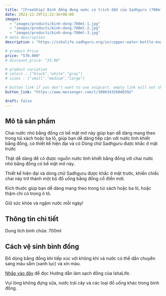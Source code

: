 ```yaml
---
title: "[FreeShip] Bình đồng đựng nước có trích dẫn của Sadhguru (700ml)"
date: 2023-11-29T11:22:16+06:00
images: 
  - "images/products/binh-dong-700ml-1.jpg"
  - "images/products/binh-dong-700ml-2.jpg"
  - "images/products/binh-dong-700ml-3.jpg"
# meta description
description : "https://ishalife.sadhguru.org/in/copper-water-bottle-engraved-with-sadhguru-quote-700-ml"

# product Price
price: "570.000"
# discount_price: "25.00"

# product variation
# colors : ["black","white","gray"]
# sizes : ["small","medium","large"]

# button link if you don't want to use snipcart. empty link will not show button
button_link: "https://www.messenger.com/t/100034326040392"

draft: false
---
```

<b><h2>Mô tả sản phẩm</h2></b>

Chai nước nhỏ bằng đồng có bề mặt mờ này giúp bạn dễ dàng mang theo trong túi xách hoặc ba lô, giúp bạn dễ dàng tiếp cận với nước tinh khiết bằng đồng, có thiết kế hiện đại và có Dòng chữ Sadhguru được khắc ở mặt trước

Thật dễ dàng để có được nguồn nước tinh khiết bằng đồng với chai nước nhỏ bằng đồng có bề mặt mờ này.

Thiết kế hiện đại và dòng chữ Sadhguru được khắc ở mặt trước, khiến chiếc chai này trở thành một bộ đồ uống bằng đồng cổ điển mới.

Kích thước giúp bạn dễ dàng mang theo trong túi xách hoặc ba lô, hoặc thậm chí có trong ô tô.

Giữ sức khỏe và ngậm nước mỗi ngày!


<b><h2>Thông tin chi tiết</h2></b>

Dung tích bình chứa: 700ml

<b><h2>Cách vệ sinh bình đồng</h2></b>

Đồ dùng bằng đồng khi tiếp xúc với không khí và nước có thể dần chuyển sang màu sẫm (xanh lục) và xỉn màu.

[Nhấp vào đây](https://ishalife.sadhguru.org/in/copper-cleaning-instructions) để đọc Hướng dẫn làm sạch đồng của IshaLife.

Vui lòng không đựng sữa, nước trái cây và các loại đồ uống khác trong bình đồng.
